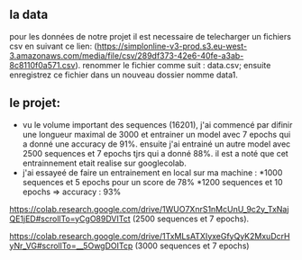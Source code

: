 ## la data
pour les données de notre projet il est necessaire de telecharger un fichiers csv en suivant ce lien: (https://simplonline-v3-prod.s3.eu-west-3.amazonaws.com/media/file/csv/289df373-42e6-40fe-a3ab-8c8110f0a571.csv). renommer le fichier comme suit : data.csv; ensuite enregistrez ce fichier dans un nouveau dossier nomme data1.

## le projet:

- vu le volume important des sequences (16201), j'ai commencé par difinir une longueur maximal de 3000 et entrainer un model avec 7 epochs qui a donné une accuracy de 91%. ensuite j'ai entrainé un autre model avec 2500 sequences et 7 epochs tjrs qui a donné 88%. il est a noté que cet entrainnement etait realise sur googlecolab.
- j'ai essayeé de faire un entrainement en local sur ma machine :
        *1000 sequences et 5 epochs pour un score de 78%
        *1200 sequences et 10 epochs => accuracy : 93%



https://colab.research.google.com/drive/1WUO7XnrS1nMcUnU_9c2y_TxNajQE1jED#scrollTo=yCgO89DVITct (2500 sequences et 7 epochs).

https://colab.research.google.com/drive/1TxMLsATXIyxeGfyQyK2MxuDcrHyNr_VG#scrollTo=__5OwgDOITcp (3000 sequences et 7 epochs)